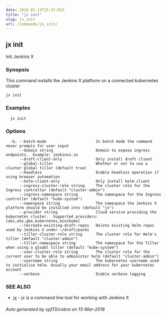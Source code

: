 ```yaml
---
date: 2018-03-13T15:57:01Z
title: "jx init"
slug: jx_init
url: /commands/jx_init/
---
```

## jx init

Init Jenkins X

### Synopsis


This command installs the Jenkins X platform on a connected kubernetes cluster

```
jx init
```

### Examples

```
  jx init
```

### Options

```
  -b, --batch-mode                      In batch mode the command never prompts for user input
      --domain string                   Domain to expose ingress endpoints.  Example: jenkinsx.io
      --draft-client-only               Only install draft client
      --global-tiller                   Whether or not to use a cluster global tiller (default true)
      --headless                        Enable headless operation if using browser automation
      --helm-client-only                Only install helm client
      --ingress-cluster-role string     The cluster role for the Ingress controller (default "cluster-admin")
      --ingress-namespace string        The namespace for the Ingress controller (default "kube-system")
      --namespace string                The namespace the Jenkins X platform should be installed into (default "jx")
      --provider string                 Cloud service providing the kubernetes cluster.  Supported providers: [aks,eks,gke,kubernetes,minikube]
      --recreate-existing-draft-repos   Delete existing helm repos used by Jenkins X under ~/draft/packs
      --tiller-cluster-role string      The cluster role for Helm's tiller (default "cluster-admin")
      --tiller-namespace string         The namespace for the Tiller when using a gloabl tiller (default "kube-system")
      --user-cluster-role string        The cluster role for the current user to be able to administer helm (default "cluster-admin")
      --username string                 The kubernetes username used to initialise helm. Usually your email address for your kubernetes account
      --verbose                         Enable verbose logging
```

### SEE ALSO
* [jx](/commands/jx/)	 - jx is a command line tool for working with Jenkins X

###### Auto generated by spf13/cobra on 13-Mar-2018
